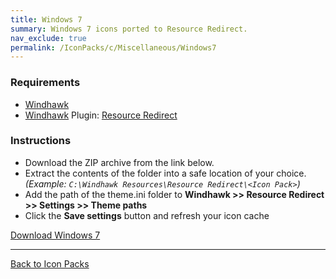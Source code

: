 ```yaml
---
title: Windows 7
summary: Windows 7 icons ported to Resource Redirect.
nav_exclude: true
permalink: /IconPacks/c/Miscellaneous/Windows7
---
```


<!-- ![Windows 7 Preview](https://gitlab.com/the-back-room/windhawk/resource-redirect/windows-series/windows-7/-/raw/main/Extras/Preview.bmp) -->

### Requirements

- [Windhawk](https://windhawk.net/)
- [Windhawk](https://windhawk.net/) Plugin: [Resource Redirect](https://windhawk.net/mods/icon-resource-redirect)

### Instructions

 - Download the ZIP archive from the link below.
 - Extract the contents of the folder into a safe location of your choice. *(Example: `C:\Windhawk Resources\Resource Redirect\<Icon Pack>`)*
 - Add the path of the theme.ini folder to **Windhawk >> Resource Redirect >> Settings >> Theme paths**
 - Click the **Save settings** button and refresh your icon cache

<a href="https://gitlab.com/the-back-room/windhawk/resource-redirect/windows-series/windows-7/-/archive/main/windows-7-main.zip" class="btn btn--primary btn--lg" target="_blank" rel="noopener noreferrer">Download Windows 7</a>

---

<a href="/IconPacks" class="btn btn--secondary btn--sm">Back to Icon Packs</a>